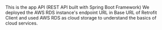 This is the app API (REST API built with Spring Boot Framework)
We deployed the AWS RDS instance's endpoint URL in Base URL of Retrofit Client and used
AWS RDS as cloud storage to understand the basics of cloud services.
